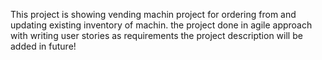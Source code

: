 This project is showing vending machin project for ordering from and updating existing inventory of machin. the project done in agile approach with writing user stories as requirements
the project description will be added in future!
